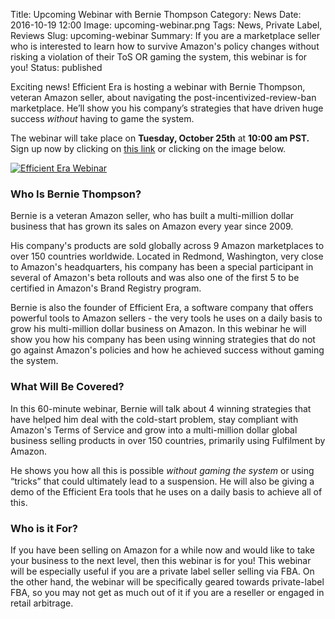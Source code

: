 Title: Upcoming Webinar with Bernie Thompson
Category: News
Date: 2016-10-19 12:00
Image: upcoming-webinar.png
Tags: News, Private Label, Reviews
Slug: upcoming-webinar
Summary: If you are a marketplace seller who is interested to learn how to survive Amazon's policy changes without risking a violation of their ToS OR gaming the system, this webinar is for you!
Status: published

Exciting news! Efficient Era is hosting a webinar with Bernie Thompson, veteran Amazon seller, about navigating the post-incentivized-review-ban marketplace. He’ll show you his company’s strategies that have driven huge success *without* having to game the system.

The webinar will take place on **Tuesday, October 25th** at **10:00 am PST.** Sign up now by clicking on [this link](https://efficientera.leadpages.co/webinar3/) or clicking on the image below.

<a href=https://efficientera.leadpages.co/webinar3/>![Efficient Era Webinar](/images/blog/2016/10/webinar-header.jpg)</a>

### Who Is Bernie Thompson?

Bernie is a veteran Amazon seller, who has built a multi-million dollar business that has grown its sales on Amazon every year since 2009. 

His company's products are sold globally across 9 Amazon marketplaces to over 150 countries worldwide. Located in Redmond, Washington, very close to Amazon's headquarters, his company has been a special participant in several of Amazon's beta rollouts and was also one of the first 5 to be certified in Amazon's Brand Registry program. 

Bernie is also the founder of Efficient Era, a software company that offers powerful tools to Amazon sellers - the very tools he uses on a daily basis to grow his multi-million dollar business on Amazon. In this webinar he will show you how his company has been using winning strategies that do not go against Amazon's policies and how he achieved success without gaming the system.

### What Will Be Covered?

In this 60-minute webinar, Bernie will talk about 4 winning strategies that have helped him deal with the cold-start problem, stay compliant with Amazon's Terms of Service and grow into a multi-million dollar global business selling products in over 150 countries, primarily using Fulfilment by Amazon. 

He shows you how all this is possible *without gaming the system* or using “tricks” that could ultimately lead to a suspension. He will also be giving a demo of the Efficient Era tools that he uses on a daily basis to achieve all of this. 

### Who is it For?

If you have been selling on Amazon for a while now and would like to take your business to the next level, then this webinar is for you! This webinar will be especially useful if you are a private label seller selling via FBA. On the other hand, the webinar will be specifically geared towards private-label FBA, so you may not get as much out of it if you are a reseller or engaged in retail arbitrage.


